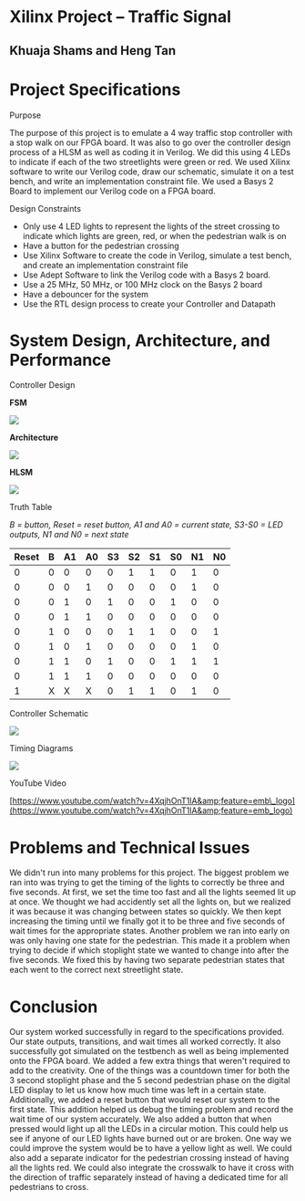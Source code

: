 # Xilinx Project – Traffic Signal

## Khuaja Shams and Heng Tan

# Project Specifications

Purpose

The purpose of this project is to emulate a 4 way traffic stop controller with a stop walk on our FPGA board. It was also to go over the controller design process of a HLSM as well as coding it in Verilog. We did this using 4 LEDs to indicate if each of the two streetlights were green or red. We used Xilinx software to write our Verilog code, draw our schematic, simulate it on a test bench, and write an implementation constraint file. We used a Basys 2 Board to implement our Verilog code on a FPGA board.

Design Constraints

- Only use 4 LED lights to represent the lights of the street crossing to indicate which lights are green, red, or when the pedestrian walk is on
- Have a button for the pedestrian crossing
- Use Xilinx Software to create the code in Verilog, simulate a test bench, and create an implementation constraint file
- Use Adept Software to link the Verilog code with a Basys 2 board.
- Use a 25 MHz, 50 MHz, or 100 MHz clock on the Basys 2 board
- Have a debouncer for the system
- Use the RTL design process to create your Controller and Datapath

# System Design, Architecture, and Performance

Controller Design

**FSM**

![](RackMultipart20220514-1-nwj5dw_html_8e587265b458b438.png)

**Architecture**

![](RackMultipart20220514-1-nwj5dw_html_73b5ed8003fd5f40.png)

**HLSM**

![](RackMultipart20220514-1-nwj5dw_html_8c25a5ea4c9fd7bf.png)

Truth Table

_B = button, Reset = reset button, A1 and A0 = current state, S3-S0 = LED outputs, N1 and N0 = next state_

| **Reset** | **B** | **A1** | **A0** | **S3** | **S2** | **S1** | **S0** | **N1** | **N0** |
| --- | --- | --- | --- | --- | --- | --- | --- | --- | --- |
| 0 | 0 | 0 | 0 | 0 | 1 | 1 | 0 | 1 | 0 |
| 0 | 0 | 0 | 1 | 0 | 0 | 0 | 0 | 1 | 0 |
| 0 | 0 | 1 | 0 | 1 | 0 | 0 | 1 | 0 | 0 |
| 0 | 0 | 1 | 1 | 0 | 0 | 0 | 0 | 0 | 0 |
| 0 | 1 | 0 | 0 | 0 | 1 | 1 | 0 | 0 | 1 |
| 0 | 1 | 0 | 1 | 0 | 0 | 0 | 0 | 1 | 0 |
| 0 | 1 | 1 | 0 | 1 | 0 | 0 | 1 | 1 | 1 |
| 0 | 1 | 1 | 1 | 0 | 0 | 0 | 0 | 0 | 0 |
| 1 | X | X | X | 0 | 1 | 1 | 0 | 1 | 0 |

Controller Schematic

![](RackMultipart20220514-1-nwj5dw_html_b5d77bb54db5f01e.png)

Timing Diagrams

![](RackMultipart20220514-1-nwj5dw_html_52dd8cef595dcf93.png)

YouTube Video

[https://www.youtube.com/watch?v=4XqjhOnT1lA&amp;feature=emb\_logo](https://www.youtube.com/watch?v=4XqjhOnT1lA&amp;feature=emb_logo)

# Problems and Technical Issues

We didn&#39;t run into many problems for this project. The biggest problem we ran into was trying to get the timing of the lights to correctly be three and five seconds. At first, we set the time too fast and all the lights seemed lit up at once. We thought we had accidently set all the lights on, but we realized it was because it was changing between states so quickly. We then kept increasing the timing until we finally got it to be three and five seconds of wait times for the appropriate states. Another problem we ran into early on was only having one state for the pedestrian. This made it a problem when trying to decide if which stoplight state we wanted to change into after the five seconds. We fixed this by having two separate pedestrian states that each went to the correct next streetlight state.

# Conclusion

Our system worked successfully in regard to the specifications provided. Our state outputs, transitions, and wait times all worked correctly. It also successfully got simulated on the testbench as well as being implemented onto the FPGA board. We added a few extra things that weren&#39;t required to add to the creativity. One of the things was a countdown timer for both the 3 second stoplight phase and the 5 second pedestrian phase on the digital LED display to let us know how much time was left in a certain state. Additionally, we added a reset button that would reset our system to the first state. This addition helped us debug the timing problem and record the wait time of our system accurately. We also added a button that when pressed would light up all the LEDs in a circular motion. This could help us see if anyone of our LED lights have burned out or are broken. One way we could improve the system would be to have a yellow light as well. We could also add a separate indicator for the pedestrian crossing instead of having all the lights red. We could also integrate the crosswalk to have it cross with the direction of traffic separately instead of having a dedicated time for all pedestrians to cross.
